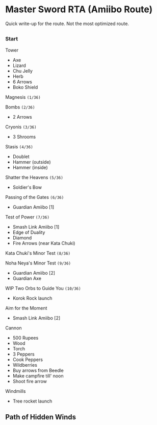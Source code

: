 # Master Sword RTA (Amiibo Route)

Quick write-up for the route. Not the most optimized route.

##

### Start

Tower
- Axe
- Lizard
- Chu Jelly
- Herb
- 6 Arrows
- Boko Shield

Magnesis `(1/36)`

Bombs `(2/36)`
- 2 Arrows

Cryonis `(3/36)`
- 3 Shrooms

Stasis `(4/36)`
- Doublet
- Hammer (outside)
- Hammer (inside)

Shatter the Heavens `(5/36)`
- Soldier's Bow

Passing of the Gates `(6/36)`
- Guardian Amiibo [1]

Test of Power `(7/36)`
- Smash Link Amiibo [1]
- Edge of Duality
- Diamond
- Fire Arrows (near Kata Chuki)

Kata Chuki's Minor Test `(8/36)`

Noha Neya's Minor Test `(9/36)`
- Guardian Amiibo [2]
- Guardian Axe

WIP
Two Orbs to Guide You `(10/36)`
- Korok Rock launch

Aim for the Moment
- Smash Link Amiibo [2]

Cannon
- 500 Rupees
- Wood
- Torch
- 3 Peppers
- Cook Peppers
- Wildberries
- Buy arrows from Beedle
- Make campfire till' noon
- Shoot fire arrow

Windmills
- Tree rocket launch

Path of Hidden Winds
- 
